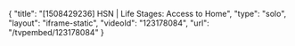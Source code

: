 {
    "title": "[1508429236] HSN | Life Stages: Access to Home",
    "type": "solo",
    "layout": "iframe-static",
    "videoId": "123178084",
    "url": "\/tvpembed\/123178084"
}